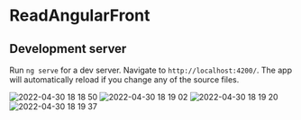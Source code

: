# ReadAngularFront


## Development server

Run `ng serve` for a dev server. Navigate to `http://localhost:4200/`. The app will automatically reload if you change any of the source files.

![2022-04-30 18 18 50](https://user-images.githubusercontent.com/81434852/166114066-fb94e1e4-eea2-4e47-be8c-2e798ac3539a.gif)
![2022-04-30 18 19 02](https://user-images.githubusercontent.com/81434852/166114067-fd501b5a-3d5a-42c9-8891-0ffea3e4fedb.gif)
![2022-04-30 18 19 20](https://user-images.githubusercontent.com/81434852/166114070-6580925d-51ae-4aea-98bd-75ab9ecdec0a.gif)
![2022-04-30 18 19 37](https://user-images.githubusercontent.com/81434852/166114072-a1aabcbc-2c66-44e0-9dcd-c2891bb3d83c.gif)
